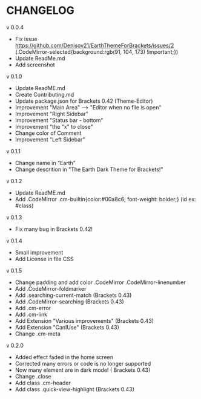 # CHANGELOG

v 0.0.4

* Fix issue https://github.com/Denisov21/EarthThemeForBrackets/issues/2 (.CodeMirror-selected{background:rgb(91, 104, 173) !important;})
* Update ReadMe.md 
* Add screenshot

v 0.1.0

* Update ReadME.md
* Create Contributing.md
* Update package.json for Brackets 0.42 (Theme-Editor)
* Improvement "Main Area" --> "Editor when no file is open"
* Improvement "Right Sidebar"
* Improvement "Status bar - bottom"
* Improvement "the "x" to close"
* Change color of Comment
* Improvement "Left Sidebar"

v 0.1.1

* Change name in "Earth"
* Change descrition in "The Earth Dark Theme for Brackets!"

v 0.1.2

* Update ReadME.md
* Add .CodeMirror .cm-builtin{color:#00a8c6; font-weight: bolder;} (id ex: #class)

v 0.1.3

* Fix many bug in Brackets 0.42!

v 0.1.4

* Small improvement
* Add License in file CSS

v 0.1.5

* Change padding  and add color .CodeMirror .CodeMirror-linenumber
* Add .CodeMirror-foldmarker
* Add .searching-current-match (Brackets 0.43)
* Add .CodeMirror-searching (Brackets 0.43)
* Add .cm-error
* Add .cm-link
* Add Extension "Various improvements" (Brackets 0.43)
* Add Extension "CanIUse" (Brackets 0.43)
* Change .cm-meta

v 0.2.0

* Added effect faded in the home screen
* Corrected many errors or code is no longer supported
* Now many element are in dark mode! ( Brackets 0.43)
* Change .close
* Add class .cm-header
* Add class .quick-view-highlight (Brackets 0.43)
